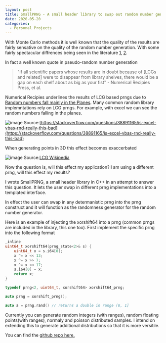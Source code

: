 ```yaml
---
layout: post
title: SmallPRNG - A small header library to swap out random number generators
date: 2020-05-20
categories:
  - Personal Projects
---
```


With Monte Carlo methods it is well known that the quality of the results are fairly sensative on the quality of the random number generation. With some fairly spectacular diffrences being seen in the literature [1](https://surface.syr.edu/cgi/viewcontent.cgi?article=1033&context=npac), [2](https://www.ncbi.nlm.nih.gov/pmc/articles/PMC2992609/).

In fact a well known quote in pseudo-random number generation 
>"If all scientific papers whose results are in doubt because of [LCGs and related] were to disappear from library shelves, there would be a gap on each shelf about as big as your fist" - Numerical Recipies Press, et al.

Numerical Recipies underlines the results of LCG based prngs due to [Random numbers fall mainly in the Planes](https://www.pnas.org/content/pnas/61/1/25.full.pdf). Many common random library implemntations rely on LCG prngs. For example, with excel we can see the random numbers falling in the planes.

![image](https://i.stack.imgur.com/JyKs8.png) 
Source:[https://stackoverflow.com/questions/38891165/is-excel-vbas-rnd-really-this-bad](https://stackoverflow.com/questions/38891165/is-excel-vbas-rnd-really-this-bad)

When generating points in 3D this effect becomes exaccerbated 

![image](https://upload.wikimedia.org/wikipedia/commons/a/a3/Lcg_3d.gif)
Source:[LCG Wikipedia](https://en.wikipedia.org/wiki/Linear_congruential_generator)

Now the question is, will this effect my application? I am using a different prng, will this effect my results?

I wrote SmallPRNG, a small header library in C++ in an attempt to answer this question. It lets the user swap in different prng implementations into a templated interface.

In effect the user can swap in any determanistic prng into the prng construct and it will function as the randomness generator for the random number generator.

Here is an example of injecting the xorshift64 into a prng (common prngs are included in the library, this one too). First implement the specific prng into the following format
```C++
_inline
uint64_t xorshift64(prng_state<2>& s) {
	uint64_t x = s.i64[0];
	x ^= x << 13;
	x ^= x >> 7;
	x ^= x << 17;
	s.i64[0] = x;
	return x;
}

typedef prng<2, uint64_t, xorshift64> xorshift64_prng;

auto prng = xorshift_prng();

auto a = prng.rand() // returns a double in range (0, 1]
```

Currently you can generate random integers (with ranges), random floating points(with ranges), normaly and poisson distributed samples. I intend on extending this to generate additional distributions so that it is more versitile.

You can find the [github repo here.](https://github.com/DKenefake/SmallPRNG)

